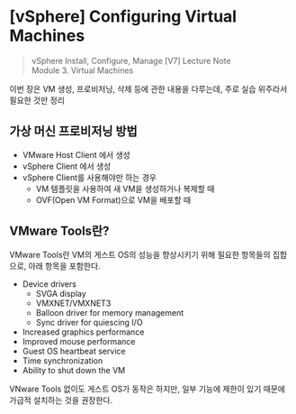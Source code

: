 # [vSphere] Configuring Virtual Machines

> vSphere Install, Configure, Manage [V7] Lecture Note <br>
> Module 3. Virtual Machines

이번 장은 VM 생성, 프로비저닝, 삭제 등에 관한 내용을 다루는데, 주로 실습 위주라서 필요한 것만 정리

## 가상 머신 프로비저닝 방법
- VMware Host Client 에서 생성
- vSphere Client 에서 생성
- vSphere Client를 사용해야만 하는 경우
    - VM 템플릿을 사용하여 새 VM을 생성하거나 복제할 때
    - OVF(Open VM Format)으로 VM을 배포할 때

## VMware Tools란?

VMware Tools란 VM의 게스트 OS의 성능을 향상시키기 위해 필요한 항목들의 집합으로, 아래 항목을 포함한다.

- Device drivers
    - SVGA display
    - VMXNET/VMXNET3
    - Balloon driver for memory management
    - Sync driver for quiescing I/O
- Increased graphics performance
- Improved mouse performance
- Guest OS heartbeat service
- Time synchronization
- Ability to shut down the VM

VNware Tools 없이도 게스트 OS가 동작은 하지만, 일부 기능에 제한이 있기 때문에 가급적 설치하는 것을 권장한다.

